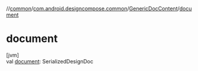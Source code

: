 //[common](../../../index.md)/[com.android.designcompose.common](../index.md)/[GenericDocContent](index.md)/[document](document.md)

# document

[jvm]\
val [document](document.md): SerializedDesignDoc
